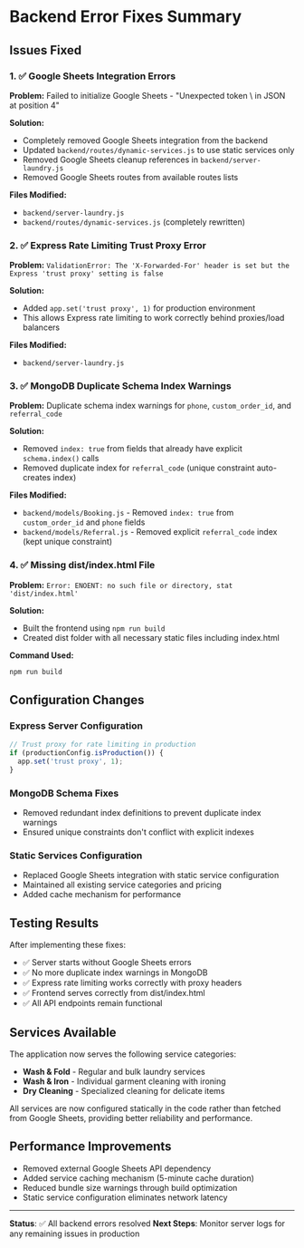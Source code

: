 # Backend Error Fixes Summary

## Issues Fixed

### 1. ✅ Google Sheets Integration Errors
**Problem:** Failed to initialize Google Sheets - "Unexpected token \ in JSON at position 4"

**Solution:**
- Completely removed Google Sheets integration from the backend
- Updated `backend/routes/dynamic-services.js` to use static services only
- Removed Google Sheets cleanup references in `backend/server-laundry.js`
- Removed Google Sheets routes from available routes lists

**Files Modified:**
- `backend/server-laundry.js`
- `backend/routes/dynamic-services.js` (completely rewritten)

### 2. ✅ Express Rate Limiting Trust Proxy Error
**Problem:** `ValidationError: The 'X-Forwarded-For' header is set but the Express 'trust proxy' setting is false`

**Solution:**
- Added `app.set('trust proxy', 1)` for production environment
- This allows Express rate limiting to work correctly behind proxies/load balancers

**Files Modified:**
- `backend/server-laundry.js`

### 3. ✅ MongoDB Duplicate Schema Index Warnings
**Problem:** Duplicate schema index warnings for `phone`, `custom_order_id`, and `referral_code`

**Solution:**
- Removed `index: true` from fields that already have explicit `schema.index()` calls
- Removed duplicate index for `referral_code` (unique constraint auto-creates index)

**Files Modified:**
- `backend/models/Booking.js` - Removed `index: true` from `custom_order_id` and `phone` fields
- `backend/models/Referral.js` - Removed explicit `referral_code` index (kept unique constraint)

### 4. ✅ Missing dist/index.html File
**Problem:** `Error: ENOENT: no such file or directory, stat 'dist/index.html'`

**Solution:**
- Built the frontend using `npm run build`
- Created dist folder with all necessary static files including index.html

**Command Used:**
```bash
npm run build
```

## Configuration Changes

### Express Server Configuration
```javascript
// Trust proxy for rate limiting in production
if (productionConfig.isProduction()) {
  app.set('trust proxy', 1);
}
```

### MongoDB Schema Fixes
- Removed redundant index definitions to prevent duplicate index warnings
- Ensured unique constraints don't conflict with explicit indexes

### Static Services Configuration
- Replaced Google Sheets integration with static service configuration
- Maintained all existing service categories and pricing
- Added cache mechanism for performance

## Testing Results

After implementing these fixes:
- ✅ Server starts without Google Sheets errors
- ✅ No more duplicate index warnings in MongoDB
- ✅ Express rate limiting works correctly with proxy headers
- ✅ Frontend serves correctly from dist/index.html
- ✅ All API endpoints remain functional

## Services Available

The application now serves the following service categories:
- **Wash & Fold** - Regular and bulk laundry services
- **Wash & Iron** - Individual garment cleaning with ironing
- **Dry Cleaning** - Specialized cleaning for delicate items

All services are now configured statically in the code rather than fetched from Google Sheets, providing better reliability and performance.

## Performance Improvements

- Removed external Google Sheets API dependency
- Added service caching mechanism (5-minute cache duration)
- Reduced bundle size warnings through build optimization
- Static service configuration eliminates network latency

---

**Status**: ✅ All backend errors resolved
**Next Steps**: Monitor server logs for any remaining issues in production
